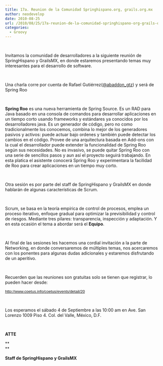 ```yaml
---
title: 17a. Reunion de la Comunidad Springhispano.org, grails.org.mx
author: neodevelop
date: 2010-08-25
url: /2010/08/25/17a-reunion-de-la-comunidad-springhispano-org-grails-org-mx/
categories:
  - Groovy
---
```

&nbsp;

Invitamos la comunidad de desarrolladores a la siguiente reuni&oacute;n de SpringHispano y GrailsMX, en donde estaremos presentando temas muy interesantes para el desarrollo de software.

&nbsp;

Una charla corre por cuenta de Rafael Guti&eacute;rrez([@abaddon_gtz][1]) y ser&aacute; de Spring Roo

&nbsp;

**Spring Roo** es una nueva herramienta de Spring Source. Es un RAD para Java basado en una consola de comandos para desarrollar aplicaciones en un tiempo corto usando frameworks y est&aacute;ndares ya conocidos por los desarrolladores java. Es un generador de c&oacute;digo, pero no como tradicionalmente los conocemos, combina lo mejor de los generadores pasivos y activos: puede actuar bajo ordenes y tambi&eacute;n puede detectar los cambios en el c&oacute;digo. Provee de una arquitectura basada en Add-ons con la cual el desarrollador puede extender la funcionalidad de Spring Roo seg&uacute;n sus necesidades. No es invasivo, se puede quitar Spring Roo con una serie de sencillos pasos y aun as&iacute; el proyecto seguir&aacute; trabajando. En esta platica el asistente conocer&aacute; Spring Roo y experimentara la facilidad de Roo para crear aplicaciones en un tiempo muy corto.

&nbsp;

Otra sesi&oacute;n es por parte del staff de SpringHispano y GrailsMX en donde hablar&aacute;n de algunas caracter&iacute;sticas de Scrum.

&nbsp;

Scrum, se basa en la teor&iacute;a emp&iacute;rica de control de procesos, emplea un proceso iterativo, enfoque gradual para optimizar la previsibilidad y control de riesgos. Mediante tres pilares: transparencia, inspecci&oacute;n y adaptaci&oacute;n. Y en esta ocasi&oacute;n el tema a abordar ser&aacute; el **Equipo**.

&nbsp;

Al final de las sesiones les hacemos una cordial invitaci&oacute;n a la parte de Networking, en donde conversaremos de m&uacute;ltiples temas, nos acercaremos con los ponentes para algunas dudas adicionales y estaremos disfrutando de un aperitivo.

&nbsp;

Recuerden que las reuniones son gratuitas solo se tienen que registrar, lo pueden hacer desde:

<span style='font-family: arial, sans-serif; font-size: 13px;'><a href='http://www.coetus.info/coetus/events/detail/20'>http://www.coetus.info/coetus/events/detail/20</a></span>

&nbsp;

Los esperamos el s&aacute;bado 4 de Septiembre a las 10:00 am en Ave. San Lorenzo 1009 Piso 4. Col. del Valle, M&eacute;xico, D.F. &nbsp;

&nbsp;

**ATTE**

**  
**

**Staff de SpringHispano y GrailsMX**

&nbsp;

 [1]: http://twitter.com/abaddon_gtz